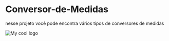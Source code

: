 # Conversor-de-Medidas
nesse projeto você pode encontra vários tipos de conversores de medidas  

<img src="blob:https://web.whatsapp.com/c8ee11c0-4e16-48d3-bebe-538a8f72d323" alt="My cool logo"/>
